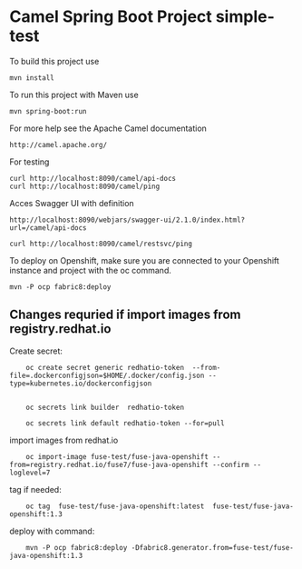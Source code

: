 Camel Spring Boot Project simple-test
===========================

To build this project use

    mvn install

To run this project with Maven use

    mvn spring-boot:run

For more help see the Apache Camel documentation

    http://camel.apache.org/


For testing

    curl http://localhost:8090/camel/api-docs
    curl http://localhost:8090/camel/ping

Acces Swagger UI with definition

    http://localhost:8090/webjars/swagger-ui/2.1.0/index.html?url=/camel/api-docs

    curl http://localhost:8090/camel/restsvc/ping


To deploy on Openshift, make sure you are connected to your Openshift instance and project with the oc command.

    mvn -P ocp fabric8:deploy




## Changes requried if import images from registry.redhat.io


Create secret:

		oc create secret generic redhatio-token  --from-file=.dockerconfigjson=$HOME/.docker/config.json --type=kubernetes.io/dockerconfigjson


		oc secrets link builder  redhatio-token
		
		oc secrets link default redhatio-token --for=pull



import images from redhat.io


		oc import-image fuse-test/fuse-java-openshift --from=registry.redhat.io/fuse7/fuse-java-openshift --confirm --loglevel=7


tag if needed:
	

		oc tag  fuse-test/fuse-java-openshift:latest  fuse-test/fuse-java-openshift:1.3


	

deploy with command:


		mvn -P ocp fabric8:deploy -Dfabric8.generator.from=fuse-test/fuse-java-openshift:1.3






